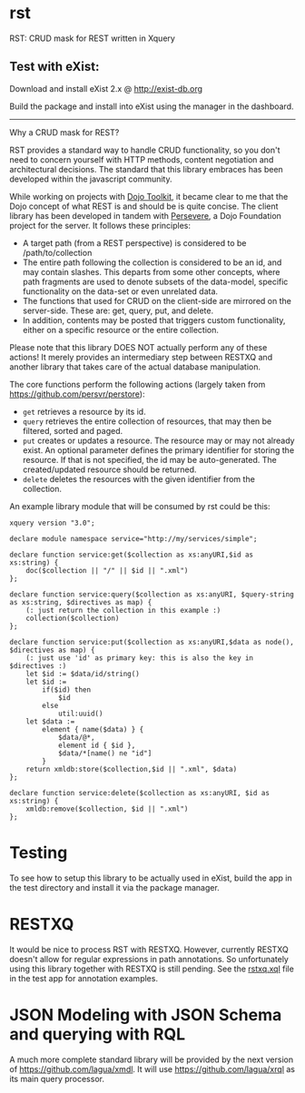 rst
====

RST: CRUD mask for REST written in Xquery

Test with eXist:
--------

Download and install eXist 2.x @ http://exist-db.org

Build the package and install into eXist using the manager in the dashboard.

--------

Why a CRUD mask for REST?

RST provides a standard way to handle CRUD functionality, so you don't need to concern yourself with HTTP methods, content negotiation and architectural decisions. The standard that this library embraces has been developed within the javascript community.

While working on projects with [Dojo Toolkit](http://dojotoolkit.org), it became clear to me that the Dojo concept 
of what REST is and should be is quite concise. The client library has been developed in tandem with 
[Persevere](http://persvr.org), a Dojo Foundation project for the server. It follows these principles:

* A target path (from a REST perspective) is considered to be /path/to/collection
* The entire path following the collection is considered to be an id, and may contain slashes. 
This departs from some other concepts, where path fragments are used to denote subsets of the data-model, 
specific functionality on the data-set or even unrelated data.
* The functions that used for CRUD on the client-side are mirrored on the server-side. These are: 
get, query, put, and delete.
* In addition, contents may be posted that triggers custom functionality, either on a specific resource 
or the entire collection.

Please note that this library DOES NOT actually perform any of these actions! It merely provides 
an intermediary step between RESTXQ and another library that takes care of the actual database manipulation.

The core functions perform the following actions (largely taken from https://github.com/persvr/perstore):

* `get` retrieves a resource by its id.
* `query` retrieves the entire collection of resources, that may then be filtered, sorted and paged.
* `put` creates or updates a resource. The resource may or may not already exist. 
An optional parameter defines the primary identifier for storing the resource. 
If that is not specified, the id may be auto-generated. The created/updated resource should be returned.
* `delete` deletes the resources with the given identifier from the collection.

An example library module that will be consumed by rst could be this:

```xquery
xquery version "3.0";

declare module namespace service="http://my/services/simple";

declare function service:get($collection as xs:anyURI,$id as xs:string) {
	doc($collection || "/" || $id || ".xml")
};

declare function service:query($collection as xs:anyURI, $query-string as xs:string, $directives as map) {
	(: just return the collection in this example :)
	collection($collection)
};

declare function service:put($collection as xs:anyURI,$data as node(), $directives as map) {
	(: just use 'id' as primary key: this is also the key in $directives :)
	let $id := $data/id/string()
	let $id :=
		if($id) then
			$id
		else
			util:uuid()
	let $data := 
		element { name($data) } {
			$data/@*,
			element id { $id },
			$data/*[name() ne "id"]
		}
	return xmldb:store($collection,$id || ".xml", $data) 
};

declare function service:delete($collection as xs:anyURI, $id as xs:string) {
	xmldb:remove($collection, $id || ".xml")
};
```

Testing
=======

To see how to setup this library to be actually used in eXist, build the app in the test directory and install it via the package manager.  

RESTXQ
======

It would be nice to process RST with RESTXQ. However, currently RESTXQ doesn't allow for regular expressions in path annotations. So unfortunately using this library together with RESTXQ is still pending. See the [rstxq.xql](https://github.com/lagua/xrst/blob/master/test/apps/rst-test/modules/rstxq.xql) file in the test app for annotation examples.


JSON Modeling with JSON Schema and querying with RQL
====================================================
A much more complete standard library will be provided by the next version of https://github.com/lagua/xmdl. 
It will use https://github.com/lagua/xrql as its main query processor.
